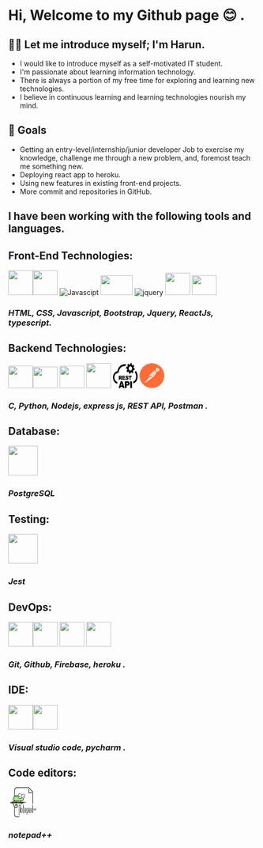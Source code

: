 # Hi, Welcome to my Github page 😊 .

## **👨‍💻 Let me introduce myself; I'm Harun.**
- I would like to introduce myself as a self-motivated IT student.
- I'm passionate about learning information technology.
- There is always a portion of my free time for exploring and learning new technologies.
- I believe in continuous learning and learning technologies nourish my mind.

## 🎯 Goals 
- Getting an entry-level/internship/junior developer Job to exercise my knowledge, challenge me through a new problem, and, foremost teach me something new.
- Deploying react app to heroku.
- Using new features in existing front-end projects.
- More commit and repositories in GitHub. 


## **I have been working with the following tools and languages**.

## **Front-End Technologies:**
<img  width="50"  height="50"  src="https://cdn.jsdelivr.net/gh/devicons/devicon/icons/html5/html5-original-wordmark.svg"><img  width="50"  height="50"  src="https://cdn.jsdelivr.net/gh/devicons/devicon/icons/css3/css3-original-wordmark.svg">
<img  width="40"  height="40"  src="https://cdn.jsdelivr.net/gh/devicons/devicon/icons/javascript/javascript-original.svg"  alt="Javascipt">
<img  src="https://cdn.jsdelivr.net/gh/devicons/devicon/icons/bootstrap/bootstrap-original-wordmark.svg" width="65"  height="40" >
<img  src="https://cdn.jsdelivr.net/gh/devicons/devicon/icons/jquery/jquery-original-wordmark.svg"  width="60"  height="40"  alt="jquery"> 
<img  width="50"  height="45"  src="https://cdn.jsdelivr.net/gh/devicons/devicon/icons/react/react-original.svg"/>
<img width="50"  height="40" src="https://cdn.jsdelivr.net/gh/devicons/devicon/icons/typescript/typescript-original.svg" />
          
### *HTML, CSS, Javascript, Bootstrap, Jquery, ReactJs, typescript.*
## **Backend Technologies:**
<img width="50"  height="45" src="https://cdn.jsdelivr.net/gh/devicons/devicon/icons/c/c-original.svg" /><img width="50"  height="43" src="https://cdn.jsdelivr.net/gh/devicons/devicon/icons/python/python-original-wordmark.svg" />
<img width="50"  height="45" src="https://cdn.jsdelivr.net/gh/devicons/devicon/icons/nodejs/nodejs-original.svg" />
<img width="50"  height="50" src="https://cdn.jsdelivr.net/gh/devicons/devicon/icons/express/express-original-wordmark.svg" />
<img width="50"  height="50" src="src/restApi.svg" />
<img width="50"  height="50" src="src/getpostman.svg" />

###  *C, Python, Nodejs, express js, REST API, Postman .*

## **Database:**
<img width="60"  height="60" src="https://cdn.jsdelivr.net/gh/devicons/devicon/icons/postgresql/postgresql-original-wordmark.svg" />

### *PostgreSQL* 

## **Testing:**
<img width="60"  height="60" src="https://cdn.jsdelivr.net/gh/devicons/devicon/icons/jest/jest-plain.svg" />

###  *Jest* 

## **DevOps:**
<img width="50"  height="50" src="https://cdn.jsdelivr.net/gh/devicons/devicon/icons/git/git-plain.svg" /><img width="50"  height="50" src="https://cdn.jsdelivr.net/gh/devicons/devicon/icons/github/github-original.svg" />
<img width="50"  height="50" src="https://cdn.jsdelivr.net/gh/devicons/devicon/icons/firebase/firebase-plain-wordmark.svg" />
<img width="50"  height="50" src="https://cdn.jsdelivr.net/gh/devicons/devicon/icons/heroku/heroku-plain-wordmark.svg" />

###  *Git, Github, Firebase, heroku .*

## **IDE:**
<img width="50"  height="50" src="https://cdn.jsdelivr.net/gh/devicons/devicon/icons/vscode/vscode-original-wordmark.svg" /><img width="50"  height="50" src="https://cdn.jsdelivr.net/gh/devicons/devicon/icons/pycharm/pycharm-original.svg" />

###  *Visual studio code, pycharm .*       
          
## **Code editors:**

<img width="60" height="60" src="src/Notepad.svg">

### *notepad++*
          
          
          
          
          
          
          


          


